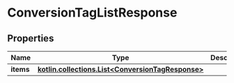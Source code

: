 
# ConversionTagListResponse

## Properties
Name | Type | Description | Notes
------------ | ------------- | ------------- | -------------
**items** | [**kotlin.collections.List&lt;ConversionTagResponse&gt;**](ConversionTagResponse.md) |  |  [optional]



